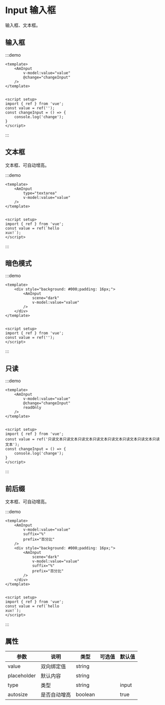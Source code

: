 # Input 输入框

输入框、文本框。

## 输入框

:::demo
```vue
<template>
    <AmInput 
        v-model:value="value" 
        @change="changeInput"    
    />
</template>


<script setup>
import { ref } from 'vue';
const value = ref('');
const changeInput = () => {
    console.log('change');
}
</script>
```
:::

## 文本框

文本框、可自动增高。

:::demo
```vue
<template>
    <AmInput
        type="textarea"
        v-model:value="value"
    />
</template>


<script setup>
import { ref } from 'vue';
const value = ref(`hello
xux!`);
</script>
```
:::

## 暗色模式

:::demo
```vue
<template>
    <div style="background: #000;padding: 16px;">
        <AmInput
            scene="dark"
            v-model:value="value" 
        />
    </div>
</template>


<script setup>
import { ref } from 'vue';
const value = ref('');
</script>
```
:::

## 只读

:::demo
```vue
<template>
    <AmInput 
        v-model:value="value" 
        @change="changeInput"
        readOnly
    />
</template>


<script setup>
import { ref } from 'vue';
const value = ref('只读文本只读文本只读文本只读文本只读文本只读文本只读文本只读文本');
const changeInput = () => {
    console.log('change');
}
</script>
```
:::

## 前后缀

文本框、可自动增高。

:::demo
```vue
<template>
    <AmInput
        v-model:value="value"
        suffix="%"
        prefix="百分比"
    />
    <div style="background: #000;padding: 16px;">
        <AmInput
            scene="dark"
            v-model:value="value"
            suffix="%"
            prefix="百分比" 
        />
    </div>
</template>


<script setup>
import { ref } from 'vue';
const value = ref(`hello
xux!`);
</script>
```
:::


## 属性

| 参数 | 说明 | 类型 | 可选值 | 默认值 |
| --- | --- | --- | --- | --- |
| value | 双向绑定值 | string |  |  |
| placeholder | 默认内容 | string | |  |
| type | 类型 | string |  | input |
| autosize | 是否自动增高 | boolean |  | true |
